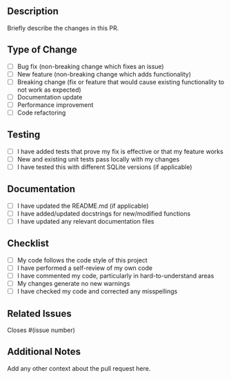 ## Description

Briefly describe the changes in this PR.

## Type of Change

- [ ] Bug fix (non-breaking change which fixes an issue)
- [ ] New feature (non-breaking change which adds functionality)
- [ ] Breaking change (fix or feature that would cause existing functionality to not work as expected)
- [ ] Documentation update
- [ ] Performance improvement
- [ ] Code refactoring

## Testing

- [ ] I have added tests that prove my fix is effective or that my feature works
- [ ] New and existing unit tests pass locally with my changes
- [ ] I have tested this with different SQLite versions (if applicable)

## Documentation

- [ ] I have updated the README.md (if applicable)
- [ ] I have added/updated docstrings for new/modified functions
- [ ] I have updated any relevant documentation files

## Checklist

- [ ] My code follows the code style of this project
- [ ] I have performed a self-review of my own code
- [ ] I have commented my code, particularly in hard-to-understand areas
- [ ] My changes generate no new warnings
- [ ] I have checked my code and corrected any misspellings

## Related Issues

Closes #(issue number)

## Additional Notes

Add any other context about the pull request here.
